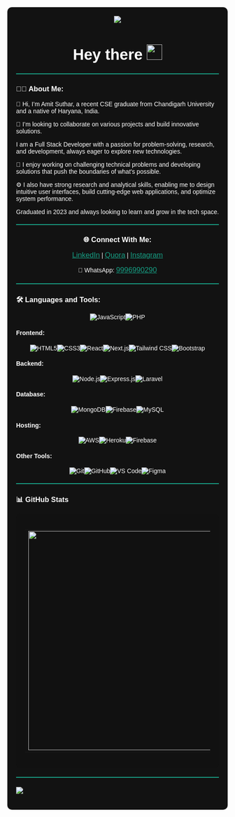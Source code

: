 <div style="background-color: #121212; color: white; font-family: 'Arial', sans-serif; padding: 20px; border-radius: 10px;">

  <!-- Header with Typing Animation -->
  <div id="header" align="center" style="animation: fadeIn 2s ease-in-out;">
    <img src="https://readme-typing-svg.herokuapp.com?font=ubuntu&color=16A085&center=true&lines=Full+Stack+Developer;Enthusiastic+Programmer;Open+Source+Contributor;Code+For+Everyone" />
  </div>

  <!-- Greeting Section with Animated GIF -->
  <div align="center">
    <h1 style="font-size: 2.5em; animation: fadeIn 1s ease-in-out;">
      Hey there
      <img src="https://media.giphy.com/media/hvRJCLFzcasrR4ia7z/giphy.gif" width="35px" style="animation: bounce 1s infinite;" />
    </h1>
  </div>
  <hr style="border: 0; border-top: 2px solid #16A085; margin: 20px 0;" />

  <!-- About Me Section -->
  <div>
    <h3>👩‍💻 About Me:</h3>
    <p>👋 Hi, I’m Amit Suthar, a recent CSE graduate from Chandigarh University and a native of Haryana, India.</p>
    <p>💞️ I’m looking to collaborate on various projects and build innovative solutions.</p>
    <p>I am a Full Stack Developer with a passion for problem-solving, research, and development, always eager to explore new technologies.</p>
    <p>🌌 I enjoy working on challenging technical problems and developing solutions that push the boundaries of what's possible.</p>
    <p>⚙️ I also have strong research and analytical skills, enabling me to design intuitive user interfaces, build cutting-edge web applications, and optimize system performance.</p>
    <p>Graduated in 2023 and always looking to learn and grow in the tech space.</p>
  </div>
  <hr style="border: 0; border-top: 2px solid #16A085; margin: 20px 0;" />

  <!-- Social Links Section -->
  <div align="center">
    <h3>🌐 Connect With Me:</h3>
    <p>
      <a href="https://www.linkedin.com/in/amit-kumar-2b5845196/" target="_blank" style="color: #16A085; font-size: 1.2em;">LinkedIn</a> | 
      <a href="https://www.quora.com/profile/Amit-Suthar-69" target="_blank" style="color: #16A085; font-size: 1.2em;">Quora</a> | 
      <a href="https://www.instagram.com/_amit__suthar_?igsh=NzAzeHZncXUyYWI5" target="_blank" style="color: #16A085; font-size: 1.2em;">Instagram</a>
    </p>
    <p>📱 WhatsApp: <a href="https://wa.me/9996990290" style="color: #16A085; font-size: 1.2em;">9996990290</a></p>
  </div>
  <hr style="border: 0; border-top: 2px solid #16A085; margin: 20px 0;" />

  <!-- Languages and Tools Section -->
  <h3>🛠 Languages and Tools:</h3>

  <!-- Languages -->
  <div style="display: flex; flex-wrap: wrap; justify-content: center;">
    <img src="https://img.shields.io/badge/javascript%20-%23323330.svg?&style=for-the-badge&logo=javascript&logoColor=%23F7DF1E" alt="JavaScript" />
    <img src="https://img.shields.io/badge/php%20-%23777BB4.svg?&style=for-the-badge&logo=php&logoColor=white" alt="PHP" />
  </div>

  <!-- Frontend -->
  <h4>Frontend:</h4>
  <div style="display: flex; flex-wrap: wrap; justify-content: center;">
    <img src="https://img.shields.io/badge/html5%20-%23E34F26.svg?&style=for-the-badge&logo=html5&logoColor=white" alt="HTML5" />
    <img src="https://img.shields.io/badge/css3%20-%231572B6.svg?&style=for-the-badge&logo=css3&logoColor=white" alt="CSS3" />
    <img src="https://img.shields.io/badge/react%20-%2320232a.svg?&style=for-the-badge&logo=react&logoColor=%2361DAFB" alt="React" />
    <img src="https://img.shields.io/badge/next.js%20-%23000000.svg?&style=for-the-badge&logo=next.js&logoColor=white" alt="Next.js" />
    <img src="https://img.shields.io/badge/tailwind%20css-%2338B2E1.svg?&style=for-the-badge&logo=tailwind-css&logoColor=white" alt="Tailwind CSS" />
    <img src="https://img.shields.io/badge/bootstrap%20-%23563D7C.svg?&style=for-the-badge&logo=bootstrap&logoColor=white" alt="Bootstrap" />
  </div>

  <!-- Backend -->
  <h4>Backend:</h4>
  <div style="display: flex; flex-wrap: wrap; justify-content: center;">
    <img src="https://img.shields.io/badge/node.js%20-%2343853D.svg?&style=for-the-badge&logo=node.js&logoColor=white" alt="Node.js" />
    <img src="https://img.shields.io/badge/express.js%20-%23404d59.svg?&style=for-the-badge&logo=express" alt="Express.js" />
    <img src="https://img.shields.io/badge/laravel%20-%23FF2D20.svg?&style=for-the-badge&logo=laravel&logoColor=white" alt="Laravel" />
  </div>

  <!-- Database -->
  <h4>Database:</h4>
  <div style="display: flex; flex-wrap: wrap; justify-content: center;">
    <img src="https://img.shields.io/badge/MongoDB-%234ea94b.svg?&style=for-the-badge&logo=mongodb&logoColor=white" alt="MongoDB" />
    <img src="https://img.shields.io/badge/firebase%20-%23039BE5.svg?&style=for-the-badge&logo=firebase" alt="Firebase" />
    <img src="https://img.shields.io/badge/mysql-%2300f.svg?&style=for-the-badge&logo=mysql&logoColor=white" alt="MySQL" />
  </div>

  <!-- Hosting -->
  <h4>Hosting:</h4>
  <div style="display: flex; flex-wrap: wrap; justify-content: center;">
    <img src="https://img.shields.io/badge/AWS%20-%23FF9900.svg?&style=for-the-badge&logo=amazon-aws&logoColor=white" alt="AWS" />
    <img src="https://img.shields.io/badge/heroku%20-%23430098.svg?&style=for-the-badge&logo=heroku&logoColor=white" alt="Heroku" />
    <img src="https://img.shields.io/badge/firebase%20-%23039BE5.svg?&style=for-the-badge&logo=firebase" alt="Firebase" />
  </div>

  <!-- Other Tools -->
  <h4>Other Tools:</h4>
  <div style="display: flex; flex-wrap: wrap; justify-content: center;">
    <img src="https://img.shields.io/badge/git%20-%23F05033.svg?&style=for-the-badge&logo=git&logoColor=white" alt="Git" />
    <img src="https://img.shields.io/badge/github%20-%23121011.svg?&style=for-the-badge&logo=github&logoColor=white" alt="GitHub" />
    <img src="https://img.shields.io/badge/VS%20Code%20-%230070D1.svg?&style=for-the-badge&logo=visual-studio-code&logoColor=white" alt="VS Code" />
    <img src="https://img.shields.io/badge/figma%20-%23F24E1E.svg?&style=for-the-badge&logo=figma&logoColor=white" alt="Figma" />
  </div>

  <hr style="border: 0; border-top: 2px solid #16A085; margin: 20px 0;" />

  <!-- GitHub Stats Section -->
  <h3>📊 GitHub Stats</h3>
  <div style="background-color: #111; padding: 20px; border-radius: 10px;">
    <table>
      <tr>
        <td>
          <img width="500" src="https://streak-stats.demolab.com/?user=AmitKumar1811&hide_border=true&border_radius=5&date_format=j%20M%5B%20Y%5D&theme=dark" />
        </td> 
        <td>
          <img width="500" src="https://github-readme-stats.vercel.app/api?username=AmitKumar1811&show_icons=true&border_radius=5&include_all_commits=true&hide_border=true&theme=dark" />
        </td>
      </tr>
    </table>
  </div>

  <hr style="border: 0; border-top: 2px solid #16A085; margin: 20px 0;" />

  <div>
    <img src="https://github-readme-activity-graph.vercel.app/graph?username=AmitKumar1811&theme=synthwave-84&true&hide_border=true" />
  </div>

  <br />
</div>

